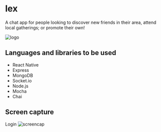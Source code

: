 # lex
A chat app for people looking to discover new friends in their area, attend local gatherings; or promote their own!

![logo](https://user-images.githubusercontent.com/14259747/42256128-31a9ca1a-7f04-11e8-8138-09dd2394340f.PNG)

## Languages and libraries to be used
- React Native
- Express
- MongoDB
- Socket.io
- Node.js
- Mocha
- Chai

## Screen capture
Login
![screencap](https://user-images.githubusercontent.com/14259747/42491230-dbd89994-83c8-11e8-9aba-925102f5eb24.gif)

